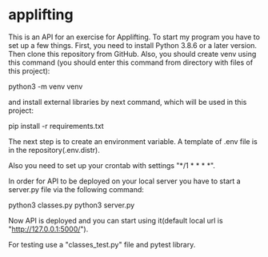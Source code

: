 # applifting
This is an API for an exercise for Applifting. To start my program you have to set up a few things. 
First, you need to install Python 3.8.6 or a later version. Then clone this repository from GitHub. Also, you should create venv using this command (you should enter this command from directory with files of this project):

python3 -m venv venv

and install external libraries by next command, which will be used in this project: 

pip install -r requirements.txt

The next step is to create an environment variable. A template of .env file is in the repository(.env.distr).

Also you need to set up your crontab with settings "*/1 * * * *". 

In order for API to be deployed on your local server you have to start a server.py file via the following command:

python3 classes.py
python3 server.py

Now API is deployed and you can start using it(default local url is "http://127.0.0.1:5000/").

For testing use a "classes_test.py" file and pytest library.
